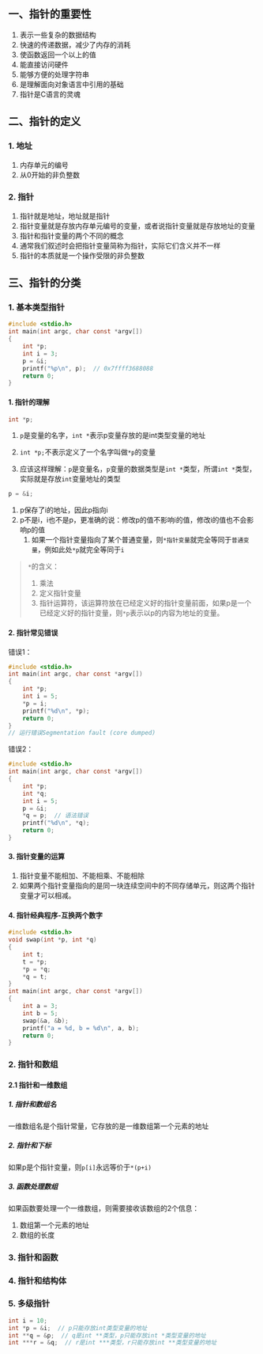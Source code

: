 ## 一、指针的重要性

1. 表示一些复杂的数据结构
2. 快速的传递数据，减少了内存的消耗
3. 使函数返回一个以上的值
4. 能直接访问硬件
5. 能够方便的处理字符串
6. 是理解面向对象语言中引用的基础
7. 指针是C语言的灵魂

## 二、指针的定义

### 1. 地址

1. 内存单元的编号
2. 从0开始的非负整数

### 2. 指针

1. 指针就是地址，地址就是指针
2. 指针变量就是存放内存单元编号的变量，或者说指针变量就是存放地址的变量
3. 指针和指针变量的两个不同的概念
4. 通常我们叙述时会把指针变量简称为指针，实际它们含义并不一样
5. 指针的本质就是一个操作受限的非负整数

## 三、指针的分类

### 1. 基本类型指针

```c
#include <stdio.h>
int main(int argc, char const *argv[])
{
    int *p;
    int i = 3;
    p = &i;
    printf("%p\n", p);  // 0x7ffff3688088
    return 0;
}
```

#### 1. 指针的理解

```c
int *p;
```

1. `p`是变量的名字，`int *`表示p变量存放的是int类型变量的地址

2. `int *p;`不表示定义了一个名字叫做`*p`的变量
3. 应该这样理解：`p`是变量名，`p`变量的数据类型是`int *`类型，所谓`int *`类型，实际就是存放`int`变量地址的类型

```c
p = &i;
```

1. p保存了i的地址，因此p指向i
2. p不是i，i也不是p，更准确的说：修改p的值不影响i的值，修改i的值也不会影响p的值
    1. 如果一个指针变量指向了某个普通变量，则`*指针变量`就完全等同于`普通变量`，例如此处`*p`就完全等同于`i`

> `*`的含义：
>
> 1. 乘法
> 2. 定义指针变量
> 3. 指针运算符，该运算符放在已经定义好的指针变量前面，如果p是一个已经定义好的指针变量，则`*p`表示以p的内容为地址的变量。

#### 2. 指针常见错误

错误1：

```c
#include <stdio.h>
int main(int argc, char const *argv[])
{
    int *p;
    int i = 5;
    *p = i;
    printf("%d\n", *p);
    return 0;
}
// 运行错误Segmentation fault (core dumped)
```

错误2：

```c
#include <stdio.h>
int main(int argc, char const *argv[])
{
    int *p;
    int *q;
    int i = 5;
    p = &i;
    *q = p;  // 语法错误
    printf("%d\n", *q);
    return 0;
}
```

#### 3. 指针变量的运算

1. 指针变量不能相加、不能相乘、不能相除
2. 如果两个指针变量指向的是同一块连续空间中的不同存储单元，则这两个指针变量才可以相减。

#### 4. 指针经典程序-互换两个数字

```c
#include <stdio.h>
void swap(int *p, int *q)
{
    int t;
    t = *p;
    *p = *q;
    *q = t;
}
int main(int argc, char const *argv[])
{
    int a = 3;
    int b = 5;
    swap(&a, &b);
    printf("a = %d, b = %d\n", a, b);
    return 0;
}
```



### 2. 指针和数组

#### 2.1 指针和一维数组

##### 1. 指针和数组名

一维数组名是个指针常量，它存放的是一维数组第一个元素的地址

##### 2. 指针和下标

如果p是个指针变量，则`p[i]`永远等价于`*(p+i)`

##### 3. 函数处理数组

如果函数要处理一个一维数组，则需要接收该数组的2个信息：

1. 数组第一个元素的地址
2. 数组的长度

### 3. 指针和函数

### 4. 指针和结构体

### 5. 多级指针

```c
int i = 10; 
int *p = &i;  // p只能存放int类型变量的地址
int **q = &p;  // q是int **类型，p只能存放int *类型变量的地址
int ***r = &q;  // r是int ***类型，r只能存放int **类型变量的地址
```
